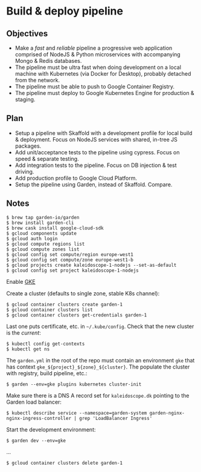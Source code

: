 # Build & deploy pipeline

## Objectives

- Make a *fast* and *reliable* pipeline a progressive web application comprised of NodeJS & Python microservices with accompanying Mongo & Redis databases.
- The pipeline must be ultra fast when doing development on a local machine with Kubernetes (via Docker for Desktop), probably detached from the network.
- The pipeline must be able to push to Google Container Registry.
- The pipeline must deploy to Google Kubernetes Engine for production & staging.

## Plan

- Setup a pipeline with Skaffold with a development profile for local build & deployment.  Focus on NodeJS services with shared, in-tree JS packages.
- Add unit/acceptance tests to the pipeline using cypress.  Focus on speed & separate testing.
- Add integration tests to the pipeline.  Focus on DB injection & test driving.
- Add production profile to Google Cloud Platform.
- Setup the pipeline using Garden, instead of Skaffold.  Compare.

## Notes

    $ brew tap garden-io/garden
    $ brew install garden-cli
    $ brew cask install google-cloud-sdk
    $ gcloud components update
    $ gcloud auth login
    $ gcloud compute regions list
    $ gcloud compute zones list
    $ gcloud config set compute/region europe-west1
    $ gcloud config set compute/zone europe-west1-b
    $ gcloud projects create kaleidoscope-1-nodejs --set-as-default
    $ gcloud config set project kaleidoscope-1-nodejs

Enable [GKE](https://console.cloud.google.com/apis/library/container.googleapis.com?q=kubernetes%20engine)

Create a cluster (defaults to single zone, stable K8s channel):

    $ gcloud container clusters create garden-1
    $ gcloud container clusters list
    $ gcloud container clusters get-credentials garden-1

Last one puts certificate, etc. in `~/.kube/config`.  Check that the new cluster is the *current*:

    $ kubectl config get-contexts
    $ kubectl get ns

The `garden.yml` in the root of the repo must contain an environment `gke` that has context `gke_${project}_${zone}_${cluster}`.  The populate the cluster with registry, build pipeline, etc.:

    $ garden --env=gke plugins kubernetes cluster-init

Make sure there is a DNS A record set for `kaleidoscope.dk` pointing to the Garden load balancer:

    $ kubectl describe service --namespace=garden-system garden-nginx-nginx-ingress-controller | grep 'LoadBalancer Ingress'

Start the development environment:

    $ garden dev --env=gke


...

	$ gcloud container clusters delete garden-1
